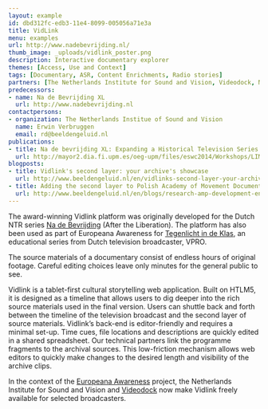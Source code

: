 ```yaml
---
layout: example
id: dbd312fc-edb3-11e4-8099-005056a71e3a
title: VidLink
menu: examples
url: http://www.nadebevrijding.nl/
thumb_image: _uploads/vidlink_poster.png
description: Interactive documentary explorer
themes: [Access, Use and Context]
tags: [Documentary, ASR, Content Enrichments, Radio stories]
partners: [The Netherlands Institute for Sound and Vision, Videodock, NTR, Europeana]
predecessors: 
- name: Na de Bevrijding XL
  url: http://www.nadebevrijding.nl
contactpersons: 
- organization: The Netherlands Institue of Sound and Vision
  name: Erwin Verbruggen
  email: rd@beeldengeluid.nl
publications: 
- title: Na de bevrijding XL: Expanding a Historical Television Series with Archival Sources
  url: http://mayor2.dia.fi.upm.es/oeg-upm/files/eswc2014/Workshops/LIME2014/lime2014_submission_6.pdf
blogposts: 
- title: Vidlink's second layer: your archive's showcase
  url: http://www.beeldengeluid.nl/en/vidlinks-second-layer-your-archives-showcase
- title: Adding the second layer to Polish Academy of Movement Documentary
  url: http://www.beeldengeluid.nl/en/blogs/research-amp-development-en/201503/adding-second-layer-polish-academy-movement-documentary
---
```

<p>The award-winning Vidlink platform was originally developed for the Dutch NTR series&nbsp;<a title="Na de Bevrijding XL" href="http://www.nadebevrijding.nl/" target="_blank">Na de Bevrijding</a>&nbsp;(After the Liberation). The platform has also been used as part of Europeana Awareness for&nbsp;<a title="Tegenlicht in de Klas " href="http://www.tegenlichtindeklas.nl/" target="_blank">Tegenlicht in de Klas</a>, an educational series from Dutch television broadcaster, VPRO.</p>
<p>The source materials of a documentary consist of endless hours of original footage. Careful editing choices leave only minutes for the general public to see.&nbsp;</p>
<p>Vidlink is a tablet-first cultural storytelling web application. Built on HTLM5, it is designed as a timeline that allows users to dig deeper into the rich source materials used in the final version.&nbsp;Users can shuttle back and forth between the timeline of the television broadcast and the second layer of source materials.&nbsp;Vidlink&rsquo;s back-end is editor-friendly and requires a minimal set-up. Time cues, file locations and descriptions are quickly edited in a shared spreadsheet. Our technical partners link the programme fragments to the archival sources.&nbsp;This low-friction mechanism allows web editors to quickly make changes to the desired length and visibility of the archive clips.</p>
<p>In the context of the&nbsp;<a title="Europeana Awareness" href="http://pro.europeana.eu/web/europeana-awareness" target="_blank">Europeana Awareness</a>&nbsp;project, the Netherlands Institute for Sound and Vision and&nbsp;<a title="Videodock" href="http://videodock.com/" target="_blank">Videodock</a>&nbsp;now make Vidlink freely available for selected broadcasters.</p>
